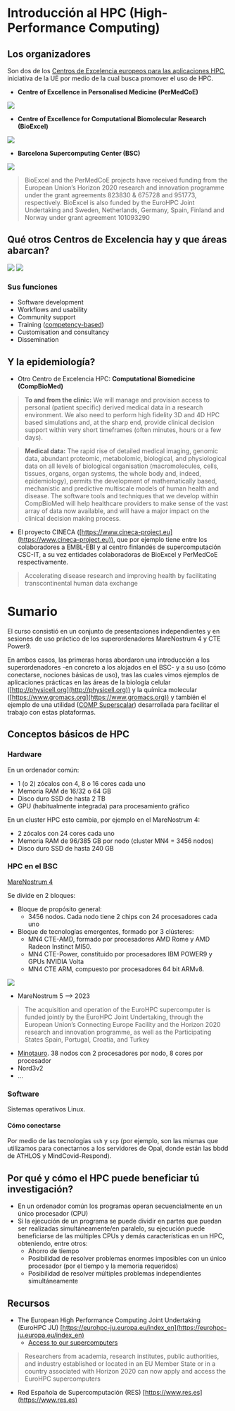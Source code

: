 # Introducción al HPC (High-Performance Computing)


## Los organizadores

Son dos de los [Centros de Excelencia europeos para las aplicaciones HPC](https://www.hpccoe.eu/eu-hpc-centres-of-excellence2/), iniciativa de la UE por medio de la cual busca promover el uso de HPC.


+ **Centre of Excellence in Personalised Medicine (PerMedCoE)**

![](./data2md/PerMedCoE.jpg)

+ **Centre of Excellence for Computational Biomolecular Research (BioExcel)**

![](./data2md/bioexcel.png)

+ **Barcelona Supercomputing Center (BSC)**

![](./data2md/BSClogo.png)

<!--![](./data2md/UElogo.jpg) -->

>  BioExcel and the PerMedCoE projects have received funding from the European Union’s Horizon 2020 research and innovation programme under the grant agreements 823830 & 675728 and 951773, respectively. BioExcel is also funded  by the EuroHPC Joint Undertaking and Sweden, Netherlands, Germany, Spain, Finland and Norway under grant agreement 101093290

## Qué otros Centros de Excelencia hay y que áreas abarcan?

![](./data2md/HPCCoE.png)
![](./data2md/AoE.png)

### Sus funciones

+ Software development
+ Workflows and usability
+ Community support
+ Training ([competency-based](https://competency.ebi.ac.uk))
+ Customisation and consultancy
+ Dissemination 

## Y la epidemiología?

+ Otro Centro de Excelencia HPC: **Computational Biomedicine (CompBioMed)**


> **To and from the clinic:** We will manage and provision access to personal (patient specific) derived medical data in a research environment. We also need to perform high fidelity 3D and 4D HPC based simulations and, at the sharp end, provide clinical decision support within very short timeframes (often minutes, hours or a few days).

> **Medical data:** The rapid rise of detailed medical imaging, genomic data, abundant proteomic, metabolomic, biological, and physiological data on all levels of biological organisation (macromolecules, cells, tissues, organs, organ systems, the whole body and, indeed, epidemiology), permits the development of mathematically based, mechanistic and predictive multiscale models of human health and disease. The software tools and techniques that we develop within CompBioMed will help healthcare providers to make sense of the vast array of data now available, and will have a major impact on the clinical decision making process.

+ El proyecto CINECA ([https://www.cineca-project.eu](https://www.cineca-project.eu)), que por ejemplo tiene entre los colaboradores a EMBL-EBI y al centro finlandés de supercomputación CSC-IT, a su vez entidades colaboradoras de BioExcel y PerMedCoE respectivamente.
 
> Accelerating disease research and improving health by facilitating transcontinental human data exchange

# Sumario

El curso consistió en un conjunto de presentaciones independientes y en sesiones de uso práctico de los superordenadores MareNostrum 4 y CTE Power9. 

En ambos casos, las primeras horas abordaron una introducción a los superordenadores -en concreto a los alojados en el BSC- y a su uso (cómo conectarse, nociones básicas de uso), tras las cuales vimos ejemplos de aplicaciones prácticas en las áreas de la biología celular ([http://physicell.org](http://physicell.org)) y la química molecular ([https://www.gromacs.org](https://www.gromacs.org)) y también el ejemplo de una utilidad ([COMP Superscalar](https://www.bsc.es/research-and-development/software-and-apps/software-list/comp-superscalar/)) desarrollada para facilitar el trabajo con estas plataformas.

## Conceptos básicos de HPC

### Hardware

En un ordenador común:

+ 1 (o 2) zócalos con 4, 8 o 16 cores cada uno
+ Memoria RAM de 16/32 o 64 GB
+ Disco duro SSD de hasta 2 TB
+ GPU (habitualmente integrada) para procesamiento gráfico

En un cluster HPC esto cambia, por ejemplo en el MareNostrum 4:

+  2 zócalos con 24 cores cada uno
+ Memoria RAM de 96/385 GB por nodo (cluster MN4 = 3456 nodos)
+ Disco duro SSD de hasta 240 GB

### HPC en el BSC

[MareNostrum 4](https://www.bsc.es/es/marenostrum/marenostrum)

Se divide en 2 bloques:

+ Bloque de propósito general:
    - 3456 nodos. Cada nodo tiene 2 chips con 24 procesadores cada uno
+ Bloque de tecnologías emergentes, formado por 3 clústeres:
    - MN4 CTE-AMD, formado por procesadores AMD Rome y AMD Radeon Instinct MI50.
    - MN4 CTE-Power, constituido por procesadores IBM POWER9 y GPUs NVIDIA Volta
    - MN4 CTE ARM, compuesto por procesadores 64 bit ARMv8.


![](./data2md/BSC-MN.png)

+ MareNostrum 5 --> 2023
> The acquisition and operation of the EuroHPC supercomputer is funded jointly by the EuroHPC Joint Undertaking, through
the European Union’s Connecting Europe Facility and the Horizon 2020 research and innovation programme, as well as the
Participating States Spain, Portugal, Croatia, and Turkey
 
+ [Minotauro](https://www.bsc.es/es/marenostrum/minotauro). 38 nodos con 2 procesadores por nodo, 8 cores por procesador
+ Nord3v2
+ ...


### Software

Sistemas operativos Linux.

#### Cómo conectarse

Por medio de las tecnologías `ssh` y `scp` (por ejemplo, son las mismas que utilizamos para conectarnos a los servidores de Opal, donde están las bbdd de ATHLOS y MindCovid-Respond).



## Por qué y cómo el HPC puede beneficiar tú investigación?

+ En un ordenador común los programas operan secuencialmente en un único procesador (CPU)
+ Si la ejecución de un programa se puede dividir en partes que puedan ser realizadas simultáneamente/en paralelo, su ejecución puede beneficiarse de las múltiples CPUs y demás características en un HPC, obteniendo, entre otros:
    - Ahorro de tiempo
    - Posibilidad de resolver problemas enormes imposibles con un único procesador (por el tiempo y la memoria requeridos)
    - Posibilidad de resolver múltiples problemas independientes simultáneamente



## Recursos

+ The European High Performance Computing Joint Undertaking (EuroHPC JU) [https://eurohpc-ju.europa.eu/index_en](https://eurohpc-ju.europa.eu/index_en)
    - [Access to our supercomputers](https://eurohpc-ju.europa.eu/participate/access-our-supercomputers_en)
> Researchers from academia, research institutes, public authorities, and industry established or located in an EU Member State or in a country associated with Horizon 2020 can now apply and access the EuroHPC supercomputers
+ Red Española de Supercomputación (RES) [https://www.res.es](https://www.res.es)